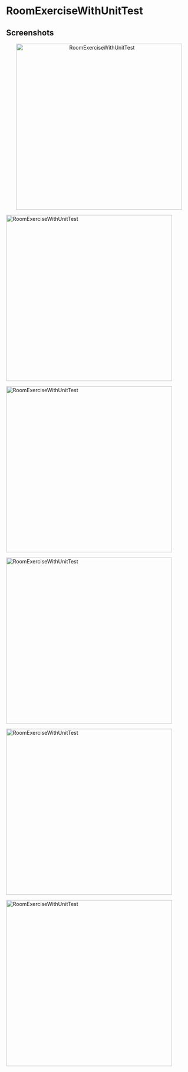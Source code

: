 # RoomExerciseWithUnitTest

## Screenshots

<p align="center">
<img alt="RoomExerciseWithUnitTest
" height="450px" src="https://user-images.githubusercontent.com/73955284/151713679-426ea60a-0ec1-4f9b-b11c-cf6490cf47d0.png"  />

<img alt="RoomExerciseWithUnitTest
" height="450px" src="https://user-images.githubusercontent.com/73955284/151713721-772c70ed-ba2f-4399-b0f7-d31159ba4b79.png"  />

<img alt="RoomExerciseWithUnitTest
" height="450px" src="https://user-images.githubusercontent.com/73955284/151713735-37b78510-186c-48ee-86ab-c5180b91daba.png"   />

<img alt="RoomExerciseWithUnitTest
" height="450px" src="https://user-images.githubusercontent.com/73955284/151713749-8ad4b4a9-140b-44d0-8771-b00db3547d8b.png"   />

<img alt="RoomExerciseWithUnitTest
" height="450px" src="https://user-images.githubusercontent.com/73955284/151713763-763fcc14-afed-42d5-ae33-35547823cc25.png"   />

<img alt="RoomExerciseWithUnitTest
" height="450px" src="https://user-images.githubusercontent.com/73955284/151713782-97d6d515-87f9-489a-bab0-d61ed583f572.png"   />
</p>
